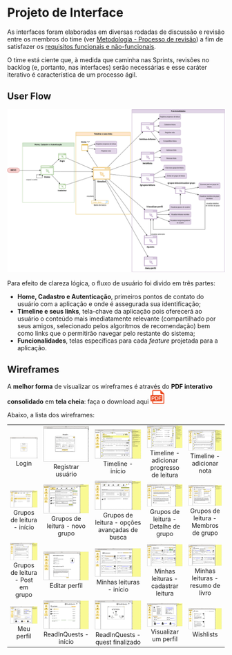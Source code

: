 
# Projeto de Interface

As interfaces foram elaboradas em diversas rodadas de discussão e revisão entre os membros do time (ver [Metodologia - Processo de revisão](./03-Metodologia.md#processo-de-revisão-por-pares-e-convenções)) a fim de satisfazer os [requisitos funcionais e não-funcionais](./02-Especificação%20do%20Projeto.md#requisitos).  

O time está ciente que, à medida que caminha nas Sprints, revisões no backlog (e, portanto, nas interfaces) serão necessárias e esse caráter iterativo é característica de um processo ágil.

## User Flow
![Userflow do projeto ReadIn](img/fluxo_usuario.png)

Para efeito de clareza lógica, o fluxo de usuário foi divido em três partes:

- **Home, Cadastro e Autenticação**, primeiros pontos de contato do usuário com a aplicação e onde é assegurada sua identificação;
- **Timeline e seus links**, tela-chave da aplicação pois oferecerá ao usuário o conteúdo mais imediatamente relevante (compartilhado por seus amigos, selecionado pelos algoritmos de recomendação) bem como links que o permitirão navegar pelo restante do sistema;
- **Funcionalidades**, telas específicas para cada _feature_ projetada para a aplicação.

## Wireframes

A <b>melhor forma</b> de visualizar os wireframes é através do <b>PDF interativo consolidado</b> em <b>tela cheia</b>: faça o download aqui <a href="https://github.com/ICEI-PUC-Minas-PMV-ADS/pmv-ads-2023-1-e1-proj-web-t15-e1-proj-web-t15-time4-projlivroapp/raw/main/docs/wireframes/readin_story.pdf"><img src="img/pdf-icon.svg" width="32" height="32"></a>

Abaixo, a lista dos wireframes:

<table>
    <tr>
        <td><div align="center"><img src="wireframes/img/login.png"/>Login</div></td>
        <td><div align="center"><img src="wireframes/img/registrar_usuario.png"/>Registrar usuário</div></td>
        <td><div align="center"><img src="wireframes/img/timeline_inicio.png"/>Timeline - início</div></td>
        <td><div align="center"><img src="wireframes/img/timeline_adicionar_progresso.png"/>Timeline - adicionar progresso de leitura</div></td>
        <td><div align="center"><img src="wireframes/img/timeline_adicionar_nota.png"/>Timeline - adicionar nota</div></td>
    </tr>
    <tr>
        <td><div align="center"><img src="wireframes/img/grupos_leitura.png"/>Grupos de leitura - início</div></td>
        <td><div align="center"><img src="wireframes/img/grupos_leitura_novo_grupo.png"/>Grupos de leitura - novo grupo</div></td>
        <td><div align="center"><img src="wireframes/img/grupos_leitura_opcoes_avancadas.png"/>Grupos de leitura - opções avançadas de busca</div></td>
        <td><div align="center"><img src="wireframes/img/grupos_leitura_detalhe.png"/>Grupos de leitura - Detalhe de grupo</div></td>
        <td><div align="center"><img src="wireframes/img/grupos_leitura_detalhe_membros.png"/>Grupos de leitura - Membros de grupo</div></td>
    </tr>
    <tr>
        <td><div align="center"><img src="wireframes/img/grupos_leitura_detalhe_post.png"/>Grupos de leitura - Post em grupo</div></td>
        <td><div align="center"><img src="wireframes/img/editar_perfil.png"/>Editar perfil</div></td>
        <td><div align="center"><img src="wireframes/img/minhas_leituras.png"/>Minhas leituras - início</div></td>
        <td><div align="center"><img src="wireframes/img/minhas_leituras_cadastrar_leitura.png"/>Minhas leituras - cadastrar leitura</div></td>
        <td><div align="center"><img src="wireframes/img/minhas_leituras_resumo_livro.png"/>Minhas leituras - resumo de livro</div></td>
    </tr>
    <tr>
        <td><div align="center"><img src="wireframes/img/perfil.png"/>Meu perfil</div></td>
        <td><div align="center"><img src="wireframes/img/quests.png"/>ReadInQuests - início</div></td>
        <td><div align="center"><img src="wireframes/img/quests_finalizado.png"/>ReadInQuests - quest finalizado</div></td>
        <td><div align="center"><img src="wireframes/img/visualizar_perfil.png"/>Visualizar um perfil</div></td>
        <td><div align="center"><img src="wireframes/img/wishlists.png"/>Wishlists</div></td>
    </tr>
</table>
